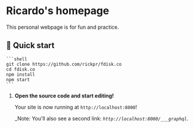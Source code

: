 # Ricardo's homepage
This personal webpage is for fun and practice.

## 🚀 Quick start
    ```shell
    git clone https://github.com/rickpr/fdisk.co
    cd fdisk.co
    npm install
    npm start
    ```

1.  **Open the source code and start editing!**

    Your site is now running at `http://localhost:8000`!

    _Note: You'll also see a second link: _`http://localhost:8000/___graphql`_.
